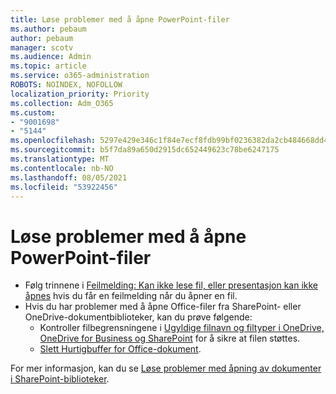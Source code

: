 ```yaml
---
title: Løse problemer med å åpne PowerPoint-filer
ms.author: pebaum
author: pebaum
manager: scotv
ms.audience: Admin
ms.topic: article
ms.service: o365-administration
ROBOTS: NOINDEX, NOFOLLOW
localization_priority: Priority
ms.collection: Adm_O365
ms.custom:
- "9001698"
- "5144"
ms.openlocfilehash: 5297e429e346c1f84e7ecf8fdb99bf0236382da2cb484668dd4b560027736979
ms.sourcegitcommit: b5f7da89a650d2915dc652449623c78be6247175
ms.translationtype: MT
ms.contentlocale: nb-NO
ms.lasthandoff: 08/05/2021
ms.locfileid: "53922456"
---
```

# <a name="resolve-issues-opening-powerpoint-files"></a>Løse problemer med å åpne PowerPoint-filer

- Følg trinnene i [Feilmelding: Kan ikke lese fil, eller presentasjon kan ikke åpnes](https://support.office.com/article/Error-Can-t-read-file-or-Presentation-cannot-be-opened-7f2f31e2-d4dd-4c1f-9e27-ba6fadf92d44) hvis du får en feilmelding når du åpner en fil.
- Hvis du har problemer med å åpne Office-filer fra SharePoint- eller OneDrive-dokumentbiblioteker, kan du prøve følgende:
    - Kontroller filbegrensningene i [Ugyldige filnavn og filtyper i OneDrive, OneDrive for Business og SharePoint](https://support.office.com/article/64883a5d-228e-48f5-b3d2-eb39e07630fa) for å sikre at filen støttes.
    - [Slett Hurtigbuffer for Office-dokument](https://support.office.com/article/b1d3765e-d71b-4bb8-99ca-acd22c42995d).

For mer informasjon, kan du se [Løse problemer med åpning av dokumenter i SharePoint-biblioteker](https://support.office.com/article/31329fa1-4ad0-47fc-95d8-bb0c5b12a536).
